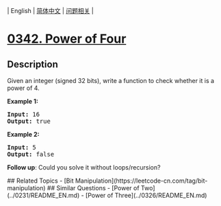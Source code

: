 
| English | [简体中文](README.md) | [问题相关](QUESTION.md) |
# [0342. Power of Four](https://leetcode-cn.com/problems/power-of-four/)
## Description
<p>Given an integer (signed 32 bits), write a function to check whether it is a power of 4.</p>

<p><strong>Example 1:</strong></p>

<pre>
<strong>Input: </strong><span id="example-input-1-1">16</span>
<strong>Output: </strong><span id="example-output-1">true</span>
</pre>

<div>
<p><strong>Example 2:</strong></p>

<pre>
<strong>Input: </strong><span id="example-input-2-1">5</span>
<strong>Output: </strong><span id="example-output-2">false</span></pre>
</div>

<p><b>Follow up</b>: Could you solve it without loops/recursion?</p>
## Related Topics
- [Bit Manipulation](https://leetcode-cn.com/tag/bit-manipulation)
## Similar Questions
- [Power of Two](../0231/README_EN.md)
- [Power of Three](../0326/README_EN.md)
